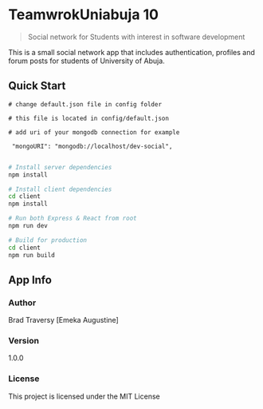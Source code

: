 # TeamwrokUniabuja 10

> Social network for Students with interest in software development

 This is a small social network app that includes authentication, profiles and forum posts for students of University of Abuja.

## Quick Start

```
# change default.json file in config folder

# this file is located in config/default.json

# add uri of your mongodb connection for example

 "mongoURI": "mongodb://localhost/dev-social",
 
```

```bash
# Install server dependencies
npm install

# Install client dependencies
cd client
npm install

# Run both Express & React from root
npm run dev

# Build for production
cd client
npm run build
```

## App Info

### Author

Brad Traversy
[Emeka Augustine]

### Version

1.0.0

### License

This project is licensed under the MIT License
